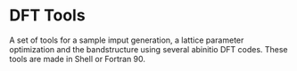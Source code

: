 # DFT Tools

A set of tools for a sample imput generation, a lattice parameter optimization and the bandstructure using several abinitio DFT codes. These tools are made in Shell or Fortran 90. 
